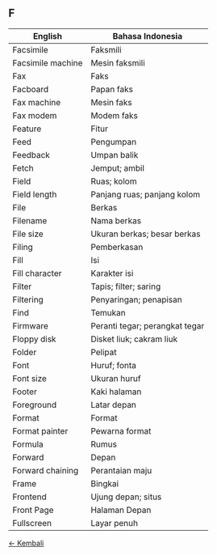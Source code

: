 ## F

| English			| Bahasa Indonesia	|
|-------------|-------------------|
| Facsimile 		| Faksmili 			|
| Facsimile machine | Mesin faksmili 	|
| Fax 				| Faks 				|
| Facboard 			| Papan faks 		|
| Fax machine 		| Mesin faks 		|
| Fax modem 		| Modem faks 		|
| Feature 			| Fitur 			|
| Feed 				| Pengumpan 		|
| Feedback 			| Umpan balik		|
| Fetch 			| Jemput; ambil 	|
| Field 			| Ruas; kolom 		|
| Field length 		| Panjang ruas; panjang kolom |
| File 				| Berkas 			|
| Filename 			| Nama berkas 		|
| File size 		| Ukuran berkas; besar berkas 	|
| Filing 			| Pemberkasan 		|
| Fill 				| Isi 				|
| Fill character 	| Karakter isi 		|
| Filter 			| Tapis; filter; saring 	|
| Filtering 		| Penyaringan; penapisan 	|
| Find 				| Temukan 			|
| Firmware 			| Peranti tegar; perangkat tegar 	|
| Floppy disk 		| Disket liuk; cakram liuk 	|
| Folder 			| Pelipat 			|
| Font 				| Huruf; fonta 		|
| Font size 		| Ukuran huruf 		|
| Footer 			| Kaki halaman 		|
| Foreground 		| Latar depan 		|
| Format 			| Format 			|
| Format painter 	| Pewarna format 	|
| Formula 			| Rumus 			|
| Forward 			| Depan 			|
| Forward chaining 	| Perantaian maju 	|
| Frame 			| Bingkai 			|
| Frontend 			| Ujung depan; situs |
| Front Page 		| Halaman Depan 	|
| Fullscreen 		| Layar penuh 		|

[&larr; Kembali](../)

